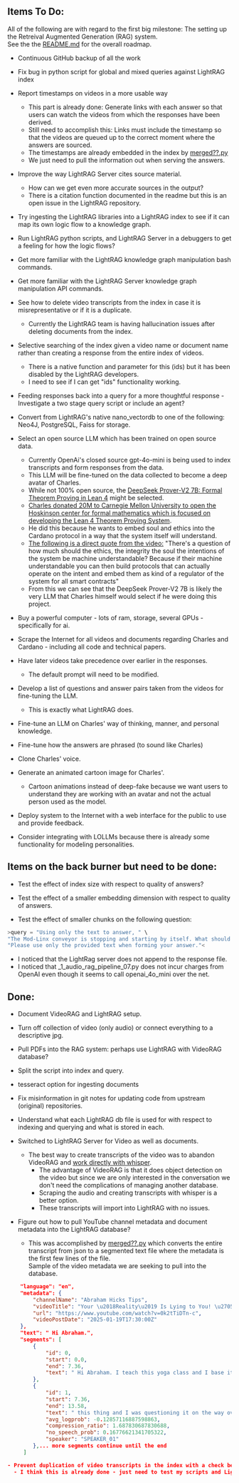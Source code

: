 ## Items To Do:
All of the following are with regard to the first big milestone: The setting up the Retreival Augmented Generation (RAG) system.  
See the the [README.md](https://github.com/johnshearing/deep_avatar/blob/main/README.md) for the overall roadmap.  

- Continuous GitHub backup of all the work
  
- Fix bug in python script for global and mixed queries against LightRAG index  

- Report timestamps on videos in a more usable way
  -  This part is already done: Generate links with each answer so that users can watch the videos from which the responses have been derived.  
  -  Still need to accomplish this: Links must include the timestamp so that the videos are queued up to the correct moment where the answers are sourced.
    -  The timestamps are already embedded in the index by [merged??.py](https://github.com/johnshearing/scrape_yt_mk_transcripts)
    -  We just need to pull the information out when serving the answers.
 
- Improve the way LightRAG Server cites source material.
  - How can we get even more accurate sources in the output?  
  - There is a citation function documented in the readme but this is an open issue in the LightRAG repository.

- Try ingesting the LightRAG libraries into a LightRAG index to see if it can map its own logic flow to a knowledge graph.

- Run LightRAG python scripts, and LightRAG Server in a debuggers to get a feeling for how the logic flows?

- Get more familiar with the LightRAG knowledge graph manipulation bash commands.
- Get more familiar with the LightRAG Server knowledge graph manipulation API commands. 

- See how to delete video transcripts from the index in case it is misrepresentative or if it is a duplicate.  
  - Currently the LightRAG team is having hallucination issues after deleting documents from the index.
    
- Selective searching of the index given a video name or document name rather than creating a response from the entire index of videos.
  - There is a native function and parameter for this (ids) but it has been disabled by the LightRAG developers.
  - I need to see if I can get "ids" functionality working.  

- Feeding responses back into a query for a more thoughtful response - Investigate a two stage query script or include an agent?  

- Convert from LightRAG's native nano_vectordb to one of the following: Neo4J, PostgreSQL, Faiss for storage.

- Select an open source LLM which has been trained on open source data.
  - Currently OpenAi's closed source gpt-4o-mini is being used to index transcripts and form responses from the data.
  - This LLM will be fine-tuned on the data collected to become a deep avatar of Charles.  
  - While not 100% open source, the [DeepSeek Prover-V2 7B: Formal Theorem Proving in Lean 4](https://youtu.be/Y-bsdjB21DI?si=F_IE_eNrnWjpMoDZ) might be selected.
  - [Charles donated 20M to Carnegie Mellon University to open the Hoskinson center for formal mathematics which is focused on developing the Lean 4 Theorem Proving System](https://youtu.be/gCLJOrJFLZQ?si=KDRdKWIFGNrXlZFF&t=258).
  - He did this because he wants to embed soul and ethics into the Cardano protocol in a way that the system itself will understand.  
  - [The following is a direct quote from the video:](https://www.youtube.com/watch?v=H9wAyW_EcDA&t=1462s) "There's a question of how much should the ethics, the integrity the soul the intentions of the system be machine understandable? Because if their machine understandable you can then build protocols that can actually operate on the intent and embed them as kind of a regulator of the system for all smart contracts"
  - From this we can see that the DeepSeek Prover-V2 7B is likely the very LLM that Charles himself would select if he were doing this project.

- Buy a powerful computer - lots of ram, storage, several GPUs - specifically for ai.

- Scrape the Internet for all videos and documents regarding Charles and Cardano - including all code and technical papers.

- Have later videos take precedence  over earlier in the responses.  
  - The default prompt will need to be modified.
  
- Develop a list of questions and answer pairs taken from the videos for fine-tuning the LLM.
  - This is exactly what LightRAG does.

- Fine-tune an LLM on Charles' way of thinking, manner, and personal knowledge.  
- Fine-tune how the answers are phrased (to sound like Charles)
- Clone Charles' voice.
- Generate an animated cartoon image for Charles'.  
  - Cartoon animations instead of deep-fake because we want users to understand they are working with an avatar and not the actual person used as the model.

- Deploy system to the Internet with a web interface for the public to use and provide feedback.  

- Consider integrating with LOLLMs because there is already some functionality for modeling personalities.

## Items on the back burner but need to be done:  
- Test the effect of index size with respect to quality of answers?

- Test the effect of a smaller embedding dimension with respect to quality of answers. 

- Test the effect of smaller chunks on the following question:

```python
>query = "Using only the text to answer, " \
"The Mod-Linx conveyor is stopping and starting by itself. What should I do? , "\
"Please use only the provided text when forming your answer."<
```

- I noticed that the LightRag server does not append to the response file.  
- I noticed that _1_audio_rag_pipeline_07.py does not incur charges from OpenAI even though it seems to call openai_4o_mini over the net. 

## Done:
- Document VideoRAG and LightRAG setup.  
- Turn off collection of video (only audio) or connect everything to a descriptive jpg.  
- Pull PDFs into the RAG system: perhaps use LightRAG with VideoRAG database? 
- Split the script into index and query.   
- tesseract option for ingesting documents   
- Fix misinformation in git notes for updating code from upstream (original) repositories.    
- Understand what each LightRAG db file is used for with respect to indexing and querying and what is stored in each.

- Switched to LightRAG Server for Video as well as documents.   
  - The best way to create transcripts of the video was to abandon VideoRAG and [work directly with whisper](https://github.com/johnshearing/scrape_yt_mk_transcripts).  
    - The advantage of VideoRAG is that it does object detection on the video but since we are only interested in the conversation we don't need the complications of managing another database.  
    - Scraping the audio and creating transcripts with whisper is a better option.  
    - These transcripts will import into LightRAG with no issues.

- Figure out how to pull YouTube channel metadata and document metadata into the LightRAG database?
  - This was accomplished by [merged??.py](https://github.com/johnshearing/scrape_yt_mk_transcripts) which converts the entire transcript from json to a segmented text file where the metadata is the first few lines of the file.  
Sample of the video metadata we are seeking to pull into the database.
```json
    "language": "en",
    "metadata": {
        "channelName": "Abraham Hicks Tips",
        "videoTitle": "Your \u2018Reality\u2019 Is Lying to You! \u2705 Abraham Hicks 2025",
        "url": "https://www.youtube.com/watch?v=0k2tTiDTn-c",
        "videoPostDate": "2025-01-19T17:30:00Z"
    },
    "text": " Hi Abraham.",
    "segments": [
        {
            "id": 0,
            "start": 0.0,
            "end": 7.36,
            "text": " Hi Abraham. I teach this yoga class and I base it on law of attraction and I say"
        },
        {
            "id": 1,
            "start": 7.36,
            "end": 13.58,
            "text": " this thing and I was questioning it on the way over here. I say if we really did",
            "avg_logprob": -0.12857116887598863,
            "compression_ratio": 1.687830687830688,
            "no_speech_prob": 0.16776621341705322,
            "speaker": "SPEAKER_01"
        },... more segments continue until the end
     ]

- Prevent duplication of video transcripts in the index with a check before adding anything new.
  - I think this is already done - just need to test my scripts and LightRAG Server.
```
  


